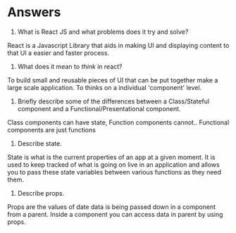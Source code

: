 # Answers

1.  What is React JS and what problems does it try and solve?

React is a Javascript Library that aids in making UI and displaying content to that UI a easier and faster process.

1.  What does it mean to _think_ in react?

To build small and reusable pieces of UI that can be put together make a large scale application. To thinks on a individual 'component' level.

1.  Briefly describe some of the differences between a Class/Stateful component and a Functional/Presentational component.

Class components can have state, Function components cannot.. Functional components are just functions

1.  Describe state.

State is what is the current properties of an app at a given moment. It is used to keep tracked of what is going on live in an application and allows you to pass these state variables between various functions as they need them.

1.  Describe props.

Props are the values of date data is being passed down in a component from a parent. Inside a component you can access data in parent by using props.
